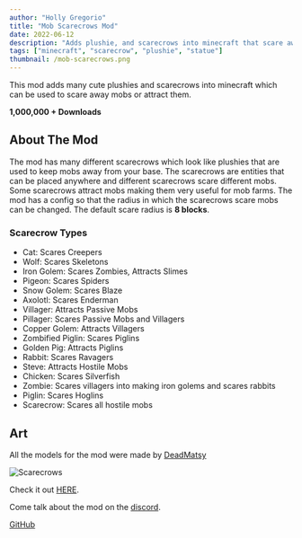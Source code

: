 ```yaml
---
author: "Holly Gregorio"
title: "Mob Scarecrows Mod"
date: 2022-06-12
description: "Adds plushie, and scarecrows into minecraft that scare away monsters"
tags: ["minecraft", "scarecrow", "plushie", "statue"]
thumbnail: /mob-scarecrows.png
---
```


This mod adds many cute plushies and scarecrows into minecraft which can be used to scare away mobs or attract them.

**1,000,000 + Downloads**

## About The Mod
The mod has many different scarecrows which look like plushies that are used to keep mobs away from your base. The scarecrows are entities that can be placed anywhere and different scarecrows scare different mobs. Some scarecrows attract mobs making them very useful for mob farms. The mod has a config so that the radius in which the scarecrows scare mobs can be changed. The default scare radius is **8 blocks**.

### Scarecrow Types
- Cat: Scares Creepers
- Wolf: Scares Skeletons
- Iron Golem: Scares Zombies, Attracts Slimes
- Pigeon: Scares Spiders
- Snow Golem: Scares Blaze
- Axolotl: Scares Enderman
- Villager: Attracts Passive Mobs
- Pillager: Scares Passive Mobs and Villagers
- Copper Golem: Attracts Villagers
- Zombified Piglin: Scares Piglins
- Golden Pig: Attracts Piglins
- Rabbit: Scares Ravagers
- Steve: Attracts Hostile Mobs
- Chicken: Scares Silverfish
- Zombie: Scares villagers into making iron golems and scares rabbits
- Piglin: Scares Hoglins
- Scarecrow: Scares all hostile mobs

## Art
All the models for the mod were made by [DeadMatsy](https://twitter.com/deadmatej)

![Scarecrows](/mob-scarecrows-info-card-1.png)


Check it out [HERE](https://www.curseforge.com/minecraft/mc-mods/mob-scarecrows).

Come talk about the mod on the [discord](https://discord.gg/fvcFxTg6sB).

[GitHub](https://github.com/ReillyGregorio/MobScarecrow)
